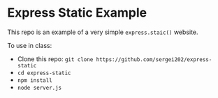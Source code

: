 Express Static Example
====

This repo is an example of a very simple `express.staic()` website.

To use in class:

- Clone this repo: `git clone https://github.com/sergei202/express-static`
- `cd express-static`
- `npm install`
- `node server.js`
